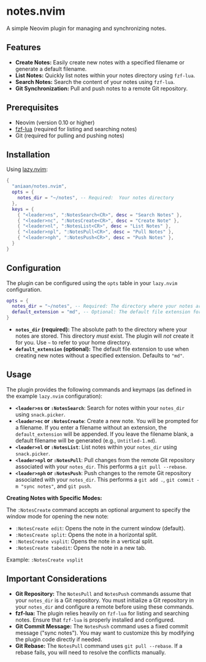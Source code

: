 # notes.nvim

A simple Neovim plugin for managing and synchronizing notes.

## Features

- **Create Notes:** Easily create new notes with a specified filename or generate a default filename.
- **List Notes:** Quickly list notes within your notes directory using `fzf-lua`.
- **Search Notes:** Search the content of your notes using `fzf-lua`.
- **Git Synchronization:** Pull and push notes to a remote Git repository.

## Prerequisites

- Neovim (version 0.10 or higher)
- [fzf-lua](https://github.com/ibhagwan/fzf-lua) (required for listing and searching notes)
- Git (required for pulling and pushing notes)

## Installation

Using [lazy.nvim](https://github.com/folke/lazy.nvim):

```lua
{
  "aniaan/notes.nvim",
  opts = {
    notes_dir = "~/notes", -- Required:  Your notes directory
  },
  keys = {
    { "<leader>ns", ":NotesSearch<CR>", desc = "Search Notes" },
    { "<leader>nc", ":NotesCreate<CR>", desc = "Create Note" },
    { "<leader>nl", ":NotesList<CR>", desc = "List Notes" },
    { "<leader>npl", ":NotesPull<CR>", desc = "Pull Notes" },
    { "<leader>nph", ":NotesPush<CR>", desc = "Push Notes" },
  }
}
```

## Configuration

The plugin can be configured using the `opts` table in your `lazy.nvim` configuration.

```lua
opts = {
  notes_dir = "~/notes", -- Required: The directory where your notes are stored.
  default_extension = "md", -- Optional: The default file extension for new notes (default: "md").
}
```

- **`notes_dir` (required):** The absolute path to the directory where your notes are stored. This directory _must_ exist. The plugin will _not_ create it for you. Use `~` to refer to your home directory.
- **`default_extension` (optional):** The default file extension to use when creating new notes without a specified extension. Defaults to `"md"`.

## Usage

The plugin provides the following commands and keymaps (as defined in the example `lazy.nvim` configuration):

- **`<leader>ns` or `:NotesSearch`**: Search for notes within your `notes_dir` using `snack.picker`.
- **`<leader>nc` or `:NotesCreate`**: Create a new note. You will be prompted for a filename. If you enter a filename without an extension, the `default_extension` will be appended. If you leave the filename blank, a default filename will be generated (e.g., `Untitled-1.md`).
- **`<leader>nl` or `:NotesList`**: List notes within your `notes_dir` using `snack.picker`.
- **`<leader>npl` or `:NotesPull`**: Pull changes from the remote Git repository associated with your `notes_dir`. This performs a `git pull --rebase`.
- **`<leader>nph` or `:NotesPush`**: Push changes to the remote Git repository associated with your `notes_dir`. This performs a `git add .`, `git commit -m "sync notes"`, and `git push`.

**Creating Notes with Specific Modes:**

The `:NotesCreate` command accepts an optional argument to specify the window mode for opening the new note:

- `:NotesCreate edit`: Opens the note in the current window (default).
- `:NotesCreate split`: Opens the note in a horizontal split.
- `:NotesCreate vsplit`: Opens the note in a vertical split.
- `:NotesCreate tabedit`: Opens the note in a new tab.

Example: `:NotesCreate vsplit`

## Important Considerations

- **Git Repository:** The `NotesPull` and `NotesPush` commands assume that your `notes_dir` is a Git repository. You must initialize a Git repository in your `notes_dir` and configure a remote before using these commands.
- **fzf-lua:** The plugin relies heavily on `fzf-lua` for listing and searching notes. Ensure that `fzf-lua` is properly installed and configured.
- **Git Commit Message:** The `NotesPush` command uses a fixed commit message ("sync notes"). You may want to customize this by modifying the plugin code directly if needed.
- **Git Rebase:** The `NotesPull` command uses `git pull --rebase`. If a rebase fails, you will need to resolve the conflicts manually.

